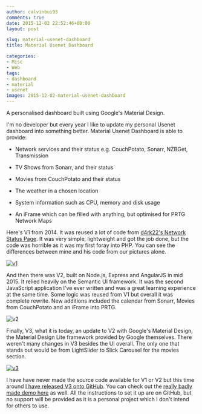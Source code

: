 ```yaml
---
author: calvinbui93
comments: true
date: 2015-12-02 22:52:46+00:00
layout: post

slug: material-usenet-dashboard
title: Material Usenet Dashboard

categories:
- Misc
- Web
tags:
- dashboard
- material
- usenet
images: 2015-12-02-material-usenet-dashboard
---
```


A personalised dashboard built using Google's Material Design.

<!-- more -->

I'm no developer but every year I like to update my personal Usenet dashboard into something better. Material Usenet Dashboard is able to provide:



	
  * Network services and their status e.g. CouchPotato, Sonarr, NZBGet, Transmission

	
  * TV Shows from Sonarr, and their status

	
  * Movies from CouchPotato and their status

	
  * The weather in a chosen location

	
  * System information such as CPU, memory and disk usage

	
  * An iFrame which can be filled with anything, but optimised for PRTG Network Maps


Here's V1 from 2014. It was reused a lot of code from [d4rk22's Network Status Page](https://github.com/d4rk22/Network-Status-Page). It was very simple, lightweight and got the job done, but the code was horrible as it was my first foray into PHP. You can see the differences between mine and his code from our pictures alone.

[![v1](https://calvin.me/mymedia/uploads/2015/12/v1-1024x309.png)](http://calvinbuiblog.files.wordpress.com/2015/12/v1.png)

And then there was V2, built on Node.js, Express and AngularJS in mid 2015. It relied heavily on the Semantic UI framework. It was the second JavaScript application I've ever written and was a great learning experience at the same time. Some logic was reused from V1 but overall it was complete rewrite. New additions included the calendar from Sonarr, Movies from CouchPotato and an iFrame into PRTG.

![v2](https://calvin.me/mymedia/uploads/2015/12/v1-done-1024x444.png)

Finally, V3, what it is today, an update to V2 with Google's Material Design, the Material Design Lite framework provided by Google themselves. There weren't many changes in V3 besides the UI overall. The only one that stands out would be from LightSlider to Slick Carousel for the movies section.

[![v3](https://calvin.me/mymedia/uploads/2015/12/v3-1024x509.png)](http://calvinbuiblog.files.wordpress.com/2015/12/v3.png)

I have have never made the source code available for V1 or V2 but this time around [I have released V3 onto GitHub](https://github.com/calvinbui/Material-Usenet-Dashboard). You can check out the [really badly made demo here](http://calvinbui.github.io/Material-Usenet-Dashboard/) as well. All the instructions to set it up are on GitHub, but no support will be provided as it is a personal project which I don't intend for others to use.
